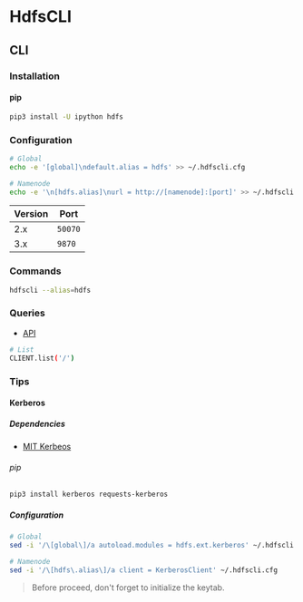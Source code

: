 # HdfsCLI

## CLI

### Installation

#### pip

```sh
pip3 install -U ipython hdfs
```

### Configuration

```sh
# Global
echo -e '[global]\ndefault.alias = hdfs' >> ~/.hdfscli.cfg

# Namenode
echo -e '\n[hdfs.alias]\nurl = http://[namenode]:[port]' >> ~/.hdfscli.cfg
```

| Version | Port |
| --- | --- |
| 2.x | `50070` |
| 3.x | `9870` |

### Commands

```sh
hdfscli --alias=hdfs
```

### Queries

- [API](https://hdfscli.readthedocs.io/en/latest/api.html)

```sh
# List
CLIENT.list('/')
```

### Tips

#### Kerberos

##### Dependencies

- [MIT Kerbeos](/mit_krb5.md)

###### pip

```sh
pip3 install kerberos requests-kerberos
```

##### Configuration

```sh
# Global
sed -i '/\[global\]/a autoload.modules = hdfs.ext.kerberos' ~/.hdfscli.cfg

# Namenode
sed -i '/\[hdfs\.alias\]/a client = KerberosClient' ~/.hdfscli.cfg
```

> Before proceed, don't forget to initialize the keytab.
